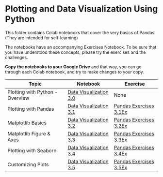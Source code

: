
# Plotting and Data Visualization Using Python

This folder contains Colab notebooks that cover the very basics of Pandas. (They are intended for self-learning)

The notebooks have an accompanying Exercises Notebook. To be sure that you have understood these concepts, please try the exercises and the challenges.

**Copy the notebooks to your Google Drive** and that way, you can go through each Colab notebook, and try to make changes to your copy.


| Topic  	                | Notebook  	| Exercise  	|
|---	                    |---	|---	|
| Plotting with Python - Overview 	        | [Data Visualization 3.0](Data_Visualization_3_0_Overview.ipynb)  	|   None                    	|
| Plotting with Pandas  	| [Data Visualization 3.1](Data_Visualization_3_1_Plotting_with_Pandas.ipynb) | [Pandas Exercises 3.1Ex]()|
| Matplotlib Basics        	| [Data Visualization 3.2](Data_Visualization_3_2_Matplotlib_Basics.ipynb) | [Pandas Exercises 3.2Ex]()|
| Matplotlib Figure & Axes        	| [Data Visualization 3.3](Data_Visualization_3_3_Matplotlib_Figure_and_Axis.ipynb) | [Pandas Exercises 3.3Ex]()|
| Plotting with Seaborn        	| [Data Visualization 3.4](Data_Visualization_3_4_Seaborn.ipynb) | [Pandas Exercises 3.4Ex]()|
| Customizing Plots        	| [Data Visualization 3.5](Data_Visualization_3_4_Seaborn.ipynb) | [Pandas Exercises 3.5Ex]()|

